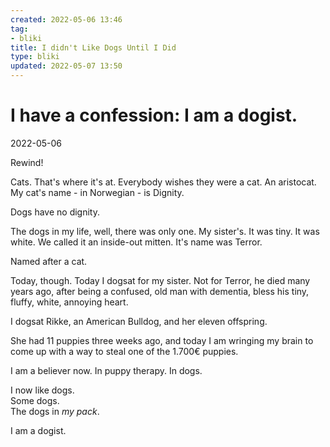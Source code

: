 ```yaml
---
created: 2022-05-06 13:46
tag:
- bliki
title: I didn't Like Dogs Until I Did
type: bliki
updated: 2022-05-07 13:50
---
```

   
# I have a confession: I am a dogist.   
2022-05-06   
   
Rewind!   
   
Cats. That's where it's at. Everybody wishes they were a cat. An aristocat. My cat's name - in Norwegian - is Dignity.   
   
Dogs have no dignity.   
   
The dogs in my life, well, there was only one. My sister's. It was tiny. It was white. We called it an inside-out mitten. It's name was Terror.   
   
Named after a cat.   
   
Today, though. Today I dogsat for my sister. Not for Terror, he died many years ago, after being a confused, old man with dementia, bless his tiny, fluffy, white, annoying heart.   
   
I dogsat Rikke, an American Bulldog, and her eleven offspring.   
   
She had 11 puppies three weeks ago, and today I am wringing my brain to come up with a way to steal one of the 1.700€ puppies.   
   
I am a believer now. In puppy therapy. In dogs.   
   
   
I now like dogs.   
Some dogs.   
The dogs in *my pack*.   
   
I am a dogist.